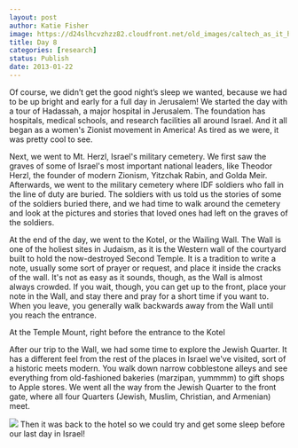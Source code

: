 ```yaml
---
layout: post
author: Katie Fisher
image: https://d24slhcvzhzz82.cloudfront.net/old_images/caltech_as_it_happens/6a0105349b8251970b017ee77b0277970d.jpg
title: Day 8
categories: [research]
status: Publish
date: 2013-01-22
---
```



Of course, we didn’t get the good night’s sleep we wanted,
because we had to be up bright and early for a full day in Jerusalem! We started the day with a tour of Hadassah, a
major hospital in Jerusalem. The foundation has hospitals, medical schools, and research facilities all around Israel. And it all began as a women's Zionist movement in America! As tired as we were, it was pretty cool to see.

Next, we went to Mt. Herzl, Israel's military cemetery. We first saw the graves of some of Israel's most important national leaders, like Theodor Herzl, the founder of modern Zionism, Yitzchak Rabin, and Golda Meir. Afterwards, we went to the military cemetery where IDF soldiers who fall in the line of duty are buried. The soldiers with us told us the stories of some of the soldiers buried there, and we had time to walk around the cemetery and look at the pictures and stories that loved ones had left on the graves of the soldiers.

At the end of the day, we went to the Kotel, or the Wailing Wall. The Wall is one of the holiest sites in Judaism, as it is the Western wall of the courtyard built to hold the now-destroyed Second Temple. It is a tradition to write a note, usually some sort of prayer or request, and place it inside the cracks of the wall. It's not as easy as it sounds, though, as the Wall is almost always crowded. If you wait, though, you can get up to the front, place your note in the Wall, and stay there and pray for a short time if you want to. When you leave, you generally walk backwards away from the Wall until you reach the entrance.

At the Temple Mount, right before the entrance to the Kotel

After our trip to the Wall, we had some time to explore the Jewish Quarter. It has a different feel from the rest of the places in Israel we've visited, sort of a historic meets modern. You walk down narrow cobblestone alleys and see everything from old-fashioned bakeries (marzipan, yummmm) to gift shops to Apple stores. We went all the way from the Jewish Quarter to the front gate, where all four Quarters (Jewish, Muslim, Christian, and Armenian) meet.


![](https://d24slhcvzhzz82.cloudfront.net/old_images/caltech_as_it_happens/6a0105349b8251970b017c35d79d74970b.jpg)
Then it was back to the hotel so we could try and get some sleep before our last day in Israel!

